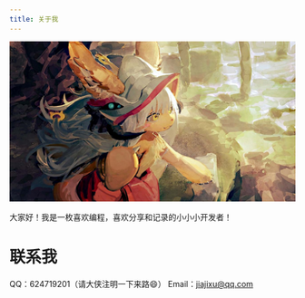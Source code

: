 ```yaml
---
title: 关于我
---
```

![about.jpg](https://raw.githubusercontent.com/xujiaji/xujiaji.github.io/pictures/blog/about.jpg)

大家好！我是一枚喜欢编程，喜欢分享和记录的小小小开发者！

# 联系我
QQ：624719201（请大侠注明一下来路😄）
Email：jiajixu@qq.com
